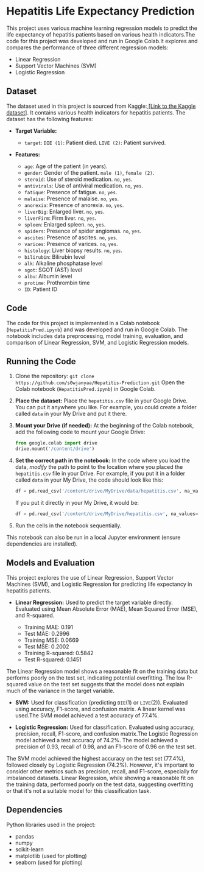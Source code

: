 # Hepatitis Life Expectancy Prediction

This project uses various machine learning regression models to predict the life expectancy of hepatitis patients based on various health indicators.The code for this project was developed and run in Google Colab.It explores and compares the performance of three different regression models:

*   Linear Regression
*   Support Vector Machines (SVM)
*   Logistic Regression  

## Dataset

The dataset used in this project is sourced from Kaggle:[ [Link to the Kaggle dataset]](https://www.kaggle.com/code/mragpavank/hepatitis-using-svm/input).  It contains various health indicators for hepatitis patients. The dataset has the following features:


*   **Target Variable:**
    *   `target`:  `DIE (1)`: Patient died. `LIVE (2)`: Patient survived.

*   **Features:**
    *   `age`: Age of the patient (in years).
    *   `gender`: Gender of the patient. `male (1)`, `female (2)`.
    *   `steroid`: Use of steroid medication. `no`, `yes`.
    *   `antivirals`: Use of antiviral medication. `no`, `yes`.
    *   `fatique`: Presence of fatigue. `no`, `yes`.
    *   `malaise`: Presence of malaise. `no`, `yes`.
    *   `anorexia`: Presence of anorexia. `no`, `yes`.
    *   `liverBig`: Enlarged liver. `no`, `yes`.
    *   `liverFirm`: Firm liver. `no`, `yes`.
    *   `spleen`: Enlarged spleen. `no`, `yes`.
    *   `spiders`: Presence of spider angiomas. `no`, `yes`.
    *   `ascites`: Presence of ascites. `no`, `yes`.
    *   `varices`: Presence of varices. `no`, `yes`.
    *   `histology`: Liver biopsy results. `no`, `yes`.
    *   `bilirubin`: Bilirubin level 
    *   `alk`: Alkaline phosphatase level 
    *   `sgot`: SGOT (AST) level 
    *   `albu`: Albumin level 
    *   `protime`: Prothrombin time
    *   `ID`: Patient ID 


## Code
The code for this project is implemented in a Colab notebook (`HepatitisPred.ipynb`) and was developed and run in Google Colab. The notebook includes data preprocessing, model training, evaluation, and comparison of Linear Regression, SVM, and Logistic Regression models.

## Running the Code

1.  Clone the repository: `git clone https://github.com/s0wjanyaa/Hepatitis-Prediction.git` 
 Open the Colab notebook (`HepatitisPred.ipynb`) in Google Colab.
3.  **Place the dataset:**  Place the `hepatitis.csv` file in your Google Drive.  You can put it anywhere you like.  For example, you could create a folder called `data` in your My Drive and put it there.
4.  **Mount your Drive (if needed):**  At the beginning of the Colab notebook, add the following code to mount your Google Drive:

    ```python
    from google.colab import drive
    drive.mount('/content/drive')
    ```

5.  **Set the correct path in the notebook:** In the code where you load the data, *modify* the path to point to the location where you placed the `hepatitis.csv` file in your Drive.  For example, if you put it in a folder called `data` in your My Drive, the code should look like this:

    ```python
    df = pd.read_csv('/content/drive/MyDrive/data/hepatitis.csv', na_values='?')
    ```

    If you put it directly in your My Drive, it would be:

    ```python
    df = pd.read_csv('/content/drive/MyDrive/hepatitis.csv', na_values='?')
    ```

6.  Run the cells in the notebook sequentially.

This notebook can also be run in a local Jupyter environment (ensure dependencies are installed).

## Models and Evaluation

This project explores the use of Linear Regression, Support Vector Machines (SVM), and Logistic Regression for predicting life expectancy in hepatitis patients.

*   **Linear Regression:** Used to predict the target variable directly. Evaluated using Mean Absolute Error (MAE), Mean Squared Error (MSE), and R-squared.

    *   Training MAE: 0.191
    *   Test MAE: 0.2996
    *   Training MSE: 0.0669
    *   Test MSE: 0.2002
    *   Training R-squared: 0.5842
    *   Test R-squared: 0.1451

The Linear Regression model shows a reasonable fit on the training data but performs poorly on the test set, indicating potential overfitting. The low R-squared value on the test set suggests that the model does not explain much of the variance in the target variable.

*   **SVM:** Used for classification (predicting `DIE`(1) or `LIVE`(2)). Evaluated using accuracy, F1-score, and confusion matrix. A linear kernel was used.The SVM model achieved a test accuracy of 77.4%. 

*   **Logistic Regression:** Used for classification. Evaluated using accuracy, precision, recall, F1-score, and confusion matrix.The Logistic Regression model achieved a test accuracy of 74.2%. The model achieved a precision of  0.93, recall of 0.98, and an F1-score of 0.96 on the test set. 

The SVM model achieved the highest accuracy on the test set (77.4%), followed closely by Logistic Regression (74.2%).  However, it's important to consider other metrics such as precision, recall, and F1-score, especially for imbalanced datasets.  Linear Regression, while showing a reasonable fit on the training data, performed poorly on the test data, suggesting overfitting or that it's not a suitable model for this classification task.  
 
## Dependencies

Python libraries used in the project:

*   pandas
*   numpy
*   scikit-learn
*   matplotlib (used for plotting)
*   seaborn (used for plotting)
